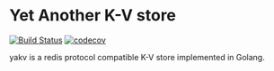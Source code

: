 # Yet Another K-V store

[![Build Status](https://travis-ci.org/jiajunhuang/yakv.svg?branch=master)](https://travis-ci.org/jiajunhuang/yakv)
[![codecov](https://codecov.io/gh/jiajunhuang/yakv/branch/master/graph/badge.svg)](https://codecov.io/gh/jiajunhuang/yakv)

yakv is a redis protocol compatible K-V store implemented in Golang.
